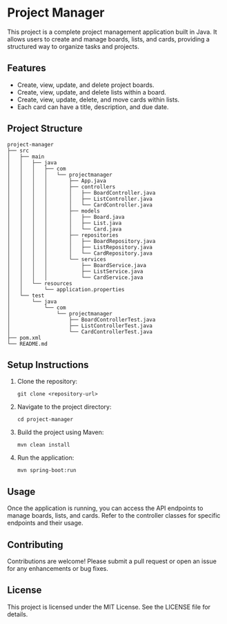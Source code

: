 # Project Manager

This project is a complete project management application built in Java. It allows users to create and manage boards, lists, and cards, providing a structured way to organize tasks and projects.

## Features

- Create, view, update, and delete project boards.
- Create, view, update, and delete lists within a board.
- Create, view, update, delete, and move cards within lists.
- Each card can have a title, description, and due date.

## Project Structure

```
project-manager
├── src
│   ├── main
│   │   ├── java
│   │   │   ├── com
│   │   │   │   └── projectmanager
│   │   │   │       ├── App.java
│   │   │   │       ├── controllers
│   │   │   │       │   ├── BoardController.java
│   │   │   │       │   ├── ListController.java
│   │   │   │       │   └── CardController.java
│   │   │   │       ├── models
│   │   │   │       │   ├── Board.java
│   │   │   │       │   ├── List.java
│   │   │   │       │   └── Card.java
│   │   │   │       ├── repositories
│   │   │   │       │   ├── BoardRepository.java
│   │   │   │       │   ├── ListRepository.java
│   │   │   │       │   └── CardRepository.java
│   │   │   │       └── services
│   │   │   │           ├── BoardService.java
│   │   │   │           ├── ListService.java
│   │   │   │           └── CardService.java
│   │   └── resources
│   │       └── application.properties
│   └── test
│       └── java
│           └── com
│               └── projectmanager
│                   ├── BoardControllerTest.java
│                   ├── ListControllerTest.java
│                   └── CardControllerTest.java
├── pom.xml
└── README.md
```

## Setup Instructions

1. Clone the repository:
   ```
   git clone <repository-url>
   ```

2. Navigate to the project directory:
   ```
   cd project-manager
   ```

3. Build the project using Maven:
   ```
   mvn clean install
   ```

4. Run the application:
   ```
   mvn spring-boot:run
   ```

## Usage

Once the application is running, you can access the API endpoints to manage boards, lists, and cards. Refer to the controller classes for specific endpoints and their usage.

## Contributing

Contributions are welcome! Please submit a pull request or open an issue for any enhancements or bug fixes.

## License

This project is licensed under the MIT License. See the LICENSE file for details.